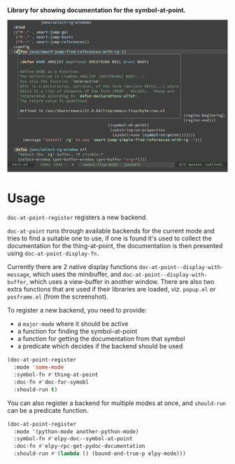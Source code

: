 **Library for showing documentation for the symbol-at-point.**

<p align="center">
  <img src="screen.png?raw=true">
</p>

# Usage

`doc-at-point-register` registers a new backend.

`doc-at-point` runs through available backends for the current mode and tries to
find a suitable one to use, if one is found it's used to collect the
documentation for the thing-at-point, the documentation is then presented using
`doc-at-point-display-fn.`

Currently there are 2 native display functions
`doc-at-point--display-with-message`, which uses the minibuffer, and
`doc-at-point--display-with-buffer`, which uses a view-buffer in another window.
There are also two extra functions that are used if their libraries are loaded,
*viz.* `popup.el` or `posframe.el` (from the screenshot).

To register a new backend, you need to provide:
- a `major-mode` where it should be active
- a function for finding the symbol-at-point
- a function for getting the documentation from that symbol
- a predicate which decides if the backend should be used

```lisp
(doc-at-point-register
  :mode 'some-mode
  :symbol-fn #'thing-at-point
  :doc-fn #'doc-for-symobl
  :should-run t)
```

You can also register a backend for multiple modes at once, and `should-run` can
be a predicate function.
```lisp
(doc-at-point-register
  :mode '(python-mode another-python-mode)
  :symbol-fn #'elpy-doc--symbol-at-point
  :doc-fn #'elpy-rpc-get-pydoc-documentation
  :should-run #'(lambda () (bound-and-true-p elpy-mode)))
```
